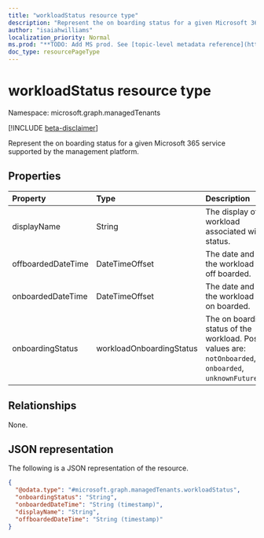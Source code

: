 ```yaml
---
title: "workloadStatus resource type"
description: "Represent the on boarding status for a given Microsoft 365 service supported by the management platform."
author: "isaiahwilliams"
localization_priority: Normal
ms.prod: "**TODO: Add MS prod. See [topic-level metadata reference](https://msgo.azurewebsites.net/add/document/guidelines/metadata.html#topic-level-metadata)**"
doc_type: resourcePageType
---
```


# workloadStatus resource type

Namespace: microsoft.graph.managedTenants

[!INCLUDE [beta-disclaimer](../../includes/beta-disclaimer.md)]

Represent the on boarding status for a given Microsoft 365 service supported by the management platform.

## Properties

|Property|Type|Description|
|:---|:---|:---|
|displayName|String|The display of the workload associated with this status.|
|offboardedDateTime|DateTimeOffset|The date and time the workload was off boarded.|
|onboardedDateTime|DateTimeOffset|The date and time the workload was on boarded.|
|onboardingStatus|workloadOnboardingStatus|The on boarding status of the workload. Possible values are: `notOnboarded`, `onboarded`, `unknownFutureValue`.|

## Relationships

None.

## JSON representation

The following is a JSON representation of the resource.
<!-- {
  "blockType": "resource",
  "@odata.type": "microsoft.graph.managedTenants.workloadStatus"
}
-->
``` json
{
  "@odata.type": "#microsoft.graph.managedTenants.workloadStatus",
  "onboardingStatus": "String",
  "onboardedDateTime": "String (timestamp)",
  "displayName": "String",
  "offboardedDateTime": "String (timestamp)"
}
```
